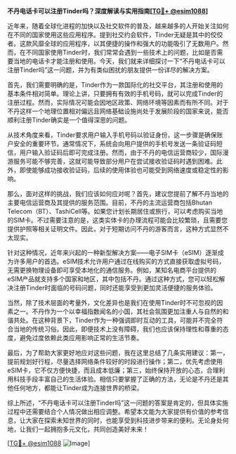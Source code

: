 **不丹电话卡可以注册Tinder吗？深度解读与实用指南[[TG💪+ @esim1088](https://t.me/s/esim1088)]**

近年来，随着全球化进程的加快以及社交软件的普及，越来越多的人开始关注如何在不同的国家使用这些应用程序。提到社交约会软件，Tinder无疑是其中的佼佼者。这款风靡全球的应用程序，以其便捷的操作和强大的功能吸引了无数用户。然而，在不同国家使用Tinder时，我们常常会遇到一些技术上的问题，比如是否需要当地的电话卡才能注册和使用。今天，我们就来详细探讨一下“不丹电话卡可以注册Tinder吗”这一问题，并为有类似困扰的朋友提供一份详尽的解决方案。

首先，我们需要明确的是，Tinder作为一款国际化的社交平台，其注册和使用的基本条件相对简单。理论上讲，只要拥有有效的手机号码，就可以完成Tinder的注册过程。然而，实际情况可能会因地区政策、网络环境等因素而有所不同。对于不丹这样一个地理位置相对偏远且网络基础设施尚处于发展阶段的国家来说，能否顺利注册Tinder确实是一个值得深思的问题。

从技术角度来看，Tinder要求用户输入手机号码以验证身份，这一步骤是确保账户安全的重要环节。通常情况下，系统会向用户提供的手机号发送一条验证码短信，用户输入验证码后即可完成注册。然而，由于不丹的电信运营商较少，国际漫游服务可能不够完善，这就可能导致部分用户在尝试接收验证码时遇到困难。此外，即使能够成功接收验证码，后续的使用体验也可能受到网络速度或稳定性的影响。

那么，面对这样的挑战，我们应该如何应对呢？首先，建议您提前了解不丹当地的主要电信运营商及其提供的服务范围。目前，不丹的主流运营商包括Bhutan Telecom（BT）、TashiCell等。如果您计划长期居住或旅行，可以考虑购买当地的SIM卡。不过需要注意的是，这类实体卡的办理流程可能会比较繁琐，且需要您提供护照等相关证明文件。因此，对于短期访问不丹的游客而言，这种方式显然不太现实。

针对这种情况，近年来兴起的一种新型解决方案——电子SIM卡（eSIM）逐渐成为许多用户的首选。eSIM技术允许用户通过在线购买的方式直接获取虚拟号码，无需更换物理设备即可享受本地化的通信服务。例如，某知名电商平台提供的eSIM产品就支持多个国家和地区，其中包括不丹。通过这种方式，您可以轻松解决注册Tinder时面临的号码问题，同时还能享受到更加灵活便捷的服务体验。

当然，除了技术层面的考量外，文化差异也是我们在使用Tinder时不可忽视的因素之一。不丹作为一个以幸福指数闻名的小国，其社会氛围更加注重人与自然的和谐共处。在这种背景下，Tinder作为一种强调即时互动的工具，可能并不完全符合当地的传统习俗。因此，即便技术上没有障碍，我们也应该保持理性和尊重的态度，避免过度依赖此类应用影响正常的生活节奏。

最后，为了帮助大家更好地应对这些问题，我在这里总结了几条实用建议：第一，提前规划好行程，尽量选择网络条件较好的时段进行操作；第二，优先考虑使用eSIM卡，它不仅方便快捷，而且成本低廉；第三，始终保持开放的心态，合理利用科技手段丰富自己的生活体验。相信只要掌握了正确的方法，无论是不丹还是其他任何地方，都能让Tinder成为连接世界的桥梁。

综上所述，“不丹电话卡可以注册Tinder吗”这一问题的答案是肯定的，但具体实施过程中还需要结合个人情况做出相应调整。希望本文能为大家提供有价值的参考信息，让大家在探索未知世界的同时，也能享受到科技进步带来的便利。无论身处何地，让我们一起拥抱多元文化，共同创造美好未来！

[[TG💪+ @esim1088](https://t.me/s/esim1088) ![Image](https://i.postimg.cc/4NQfJmqS/Snipaste-2025-05-13-00-14-12.png)]
